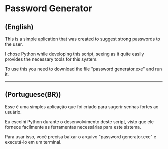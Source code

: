 # Password Generator 
(English)
------------------
This is a simple aplication that was created to suggest strong passwords to the user.

I chose Python while developing this script, seeing as it quite easily provides the necessary tools for this system.

To use this you need to download the file "password generator.exe" and run it.

---------------------------------------------------------------------------------------------------------------------------
(Portuguese(BR))
-------------------------
Esse é uma simples aplicação que foi criado para sugerir senhas fortes ao usuário.

Eu escolhi Python durante o desenvolvimento deste script, visto que ele fornece facilmente as ferramentas necessárias para este sistema.

Para usar isso, você precisa baixar o arquivo "password generator.exe" e executá-lo em um terminal.
